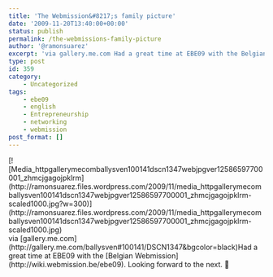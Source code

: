 ```yaml
---
title: 'The Webmission&#8217;s family picture'
date: '2009-11-20T13:40:00+00:00'
status: publish
permalink: /the-webmissions-family-picture
author: '@ramonsuarez'
excerpt: 'via gallery.me.com Had a great time at EBE09 with the Belgian Webmission. Looking forward to the next. :)'
type: post
id: 359
category:
    - Uncategorized
tags:
    - ebe09
    - english
    - Entrepreneurship
    - networking
    - webmission
post_format: []
---
```

<div class="p_embed p_image_embed">[![Media_httpgallerymecomballysven100141dscn1347webjpgver12586597700001_zhmcjgagojpklrm](http://ramonsuarez.files.wordpress.com/2009/11/media_httpgallerymecomballysven100141dscn1347webjpgver12586597700001_zhmcjgagojpklrm-scaled1000.jpg?w=300)](http://ramonsuarez.files.wordpress.com/2009/11/media_httpgallerymecomballysven100141dscn1347webjpgver12586597700001_zhmcjgagojpklrm-scaled1000.jpg)</div>via [gallery.me.com](http://gallery.me.com/ballysven#100141/DSCN1347&bgcolor=black)</div>Had a great time at EBE09 with the [Belgian Webmission](http://wiki.webmission.be/ebe09). Looking forward to the next. 🙂

</div>